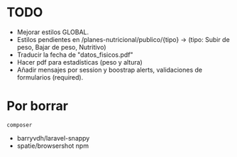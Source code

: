 # TODO

-   Mejorar estilos GLOBAL.
-   Estilos pendientes en /planes-nutricional/publico/{tipo} -> (tipo: Subir de peso, Bajar de peso, Nutritivo)
-   Traducir la fecha de "datos_fisicos.pdf"
-   Hacer pdf para estadísticas (peso y altura)
-   Añadir mensajes por session y boostrap alerts, validaciones de formularios (required).

# Por borrar

    composer

-   barryvdh/laravel-snappy
-   spatie/browsershot
    npm
